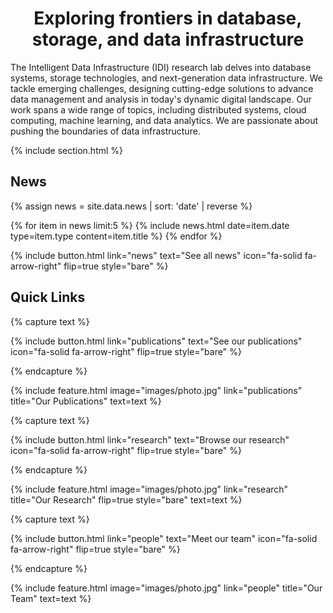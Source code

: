 ---
---

<h1 style="text-align:center"> Exploring frontiers in database, storage, and data infrastructure </h1>

The Intelligent Data Infrastructure (IDI) research lab delves into database systems, storage technologies, and next-generation data infrastructure. We tackle emerging challenges, designing cutting-edge solutions to advance data management and analysis in today's dynamic digital landscape. Our work spans a wide range of topics, including distributed systems, cloud computing, machine learning, and data analytics. We are passionate about pushing the boundaries of data infrastructure.

{% include section.html %}

## News

{% assign news = site.data.news 
  | sort: 'date'
  | reverse
%}

{% for item in news limit:5 %}
{%
  include news.html
  date=item.date
  type=item.type
  content=item.title
%}
{% endfor %}

{%
  include button.html
  link="news"
  text="See all news"
  icon="fa-solid fa-arrow-right"
  flip=true
  style="bare"
%}

## Quick Links

{% capture text %}

{%
  include button.html
  link="publications"
  text="See our publications"
  icon="fa-solid fa-arrow-right"
  flip=true
  style="bare"
%}

{% endcapture %}

{%
  include feature.html
  image="images/photo.jpg"
  link="publications"
  title="Our Publications"
  text=text
%}

{% capture text %}

{%
  include button.html
  link="research"
  text="Browse our research"
  icon="fa-solid fa-arrow-right"
  flip=true
  style="bare"
%}

{% endcapture %}

{%
  include feature.html
  image="images/photo.jpg"
  link="research"
  title="Our Research"
  flip=true
  style="bare"
  text=text
%}

{% capture text %}

{%
  include button.html
  link="people"
  text="Meet our team"
  icon="fa-solid fa-arrow-right"
  flip=true
  style="bare"
%}

{% endcapture %}

{%
  include feature.html
  image="images/photo.jpg"
  link="people"
  title="Our Team"
  text=text
%}
